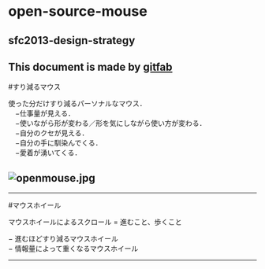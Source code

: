 # open-source-mouse
## sfc2013-design-strategy 
This document is made by [gitfab](http://gitfab.org)
---
#すり減るマウス

使った分だけすり減るパーソナルなマウス．</br>
　−仕事量が見える．</br>
　−使いながら形が変わる／形を気にしながら使い方が変わる．</br>
　−自分のクセが見える．</br>
　−自分の手に馴染んでくる．</br>
　−愛着が湧いてくる．</br>


![openmouse.jpg](https://raw.github.com/ken0324/open-source-mouse/master/gitfab/resources/openmouse.jpg)
---

---
#マウスホイール

マウスホイールによるスクロール = 進むこと、歩くこと

 − 進むほどすり減るマウスホイール </br>
 − 情報量によって重くなるマウスホイール </br>

---
